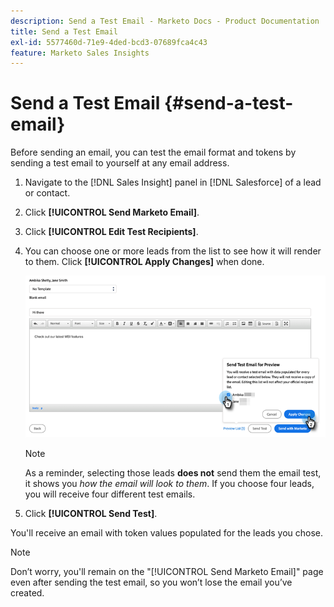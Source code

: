 ```yaml
---
description: Send a Test Email - Marketo Docs - Product Documentation
title: Send a Test Email
exl-id: 5577460d-71e9-4ded-bcd3-07689fca4c43
feature: Marketo Sales Insights
---
```

# Send a Test Email {#send-a-test-email}

Before sending an email, you can test the email format and tokens by sending a test email to yourself at any email address.

1. Navigate to the [!DNL Sales Insight] panel in [!DNL Salesforce] of a lead or contact.

1. Click **[!UICONTROL Send Marketo Email]**.

1. Click **[!UICONTROL Edit Test Recipients]**.

1. You can choose one or more leads from the list to see how it will render to them. Click **[!UICONTROL Apply Changes]** when done.

   ![](assets/send-a-test-email-1.png)

   >[!NOTE]
   >
   >As a reminder, selecting those leads **does not** send them the email test, it shows you _how the email will look to them_. If you choose four leads, you will receive four different test emails.

1. Click **[!UICONTROL Send Test]**.

You'll receive an email with token values populated for the leads you chose.

   >[!NOTE]
   >
   >Don’t worry, you'll remain on the "[!UICONTROL Send Marketo Email]" page even after sending the test email, so you won’t lose the email you’ve created.
